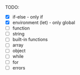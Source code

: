 TODO:

* [x] if-else - only if
* [x] environment (let) - only global
* [ ] function
* [ ] string
* [ ] built-in functions
* [ ] array
* [ ] object
* [ ] while
* [ ] for
* [ ] errors
